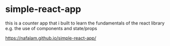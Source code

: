 # simple-react-app
this is a counter app that i built to learn the fundamentals of the react library e.g. the use of components and state/props

 https://nafalam.github.io/simple-react-app/
